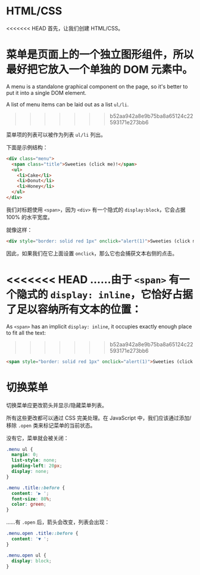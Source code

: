 
# HTML/CSS

<<<<<<< HEAD
首先，让我们创建 HTML/CSS。

菜单是页面上的一个独立图形组件，所以最好把它放入一个单独的 DOM 元素中。
=======
A menu is a standalone graphical component on the page, so it's better to put it into a single DOM element.

A list of menu items can be laid out as a list `ul/li`.
>>>>>>> b52aa942a8e9b75ba8a65124c22593171e273bb6

菜单项的列表可以被作为列表 `ul/li` 列出。

下面是示例结构：

```html
<div class="menu">
  <span class="title">Sweeties (click me)!</span>
  <ul>
    <li>Cake</li>
    <li>Donut</li>
    <li>Honey</li>
  </ul>
</div>
```

我们对标题使用 `<span>`，因为 `<div>` 有一个隐式的 `display:block`，它会占据 100% 的水平宽度。

就像这样：

```html autorun height=50
<div style="border: solid red 1px" onclick="alert(1)">Sweeties (click me)!</div>
```

因此，如果我们在它上面设置 `onclick`，那么它也会捕获文本右侧的点击。

<<<<<<< HEAD
……由于 `<span>` 有一个隐式的 `display: inline`，它恰好占据了足以容纳所有文本的位置：
=======
As `<span>` has an implicit `display: inline`, it occupies exactly enough place to fit all the text:
>>>>>>> b52aa942a8e9b75ba8a65124c22593171e273bb6

```html autorun height=50
<span style="border: solid red 1px" onclick="alert(1)">Sweeties (click me)!</span>
```

# 切换菜单

切换菜单应更改箭头并显示/隐藏菜单列表。

所有这些更改都可以通过 CSS 完美处理。在 JavaScript 中，我们应该通过添加/移除 `.open` 类来标记菜单的当前状态。

没有它，菜单就会被关闭：

```css
.menu ul {
  margin: 0;
  list-style: none;
  padding-left: 20px;
  display: none;
}

.menu .title::before {
  content: '▶ ';
  font-size: 80%;
  color: green;
}
```

……有 `.open` 后，箭头会改变，列表会出现：

```css
.menu.open .title::before {
  content: '▼ ';
}

.menu.open ul {
  display: block;
}
```
